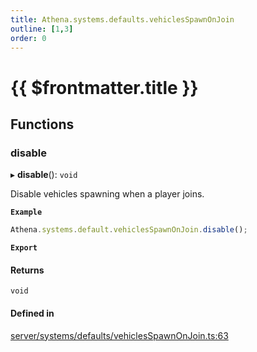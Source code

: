 ```yaml
---
title: Athena.systems.defaults.vehiclesSpawnOnJoin
outline: [1,3]
order: 0
---
```


# {{ $frontmatter.title }}


## Functions

### disable

▸ **disable**(): `void`

Disable vehicles spawning when a player joins.

**`Example`**

```ts
Athena.systems.default.vehiclesSpawnOnJoin.disable();
```

**`Export`**

#### Returns

`void`

#### Defined in

[server/systems/defaults/vehiclesSpawnOnJoin.ts:63](https://github.com/Stuyk/altv-athena/blob/552012ca4/src/core/server/systems/defaults/vehiclesSpawnOnJoin.ts#L63)
